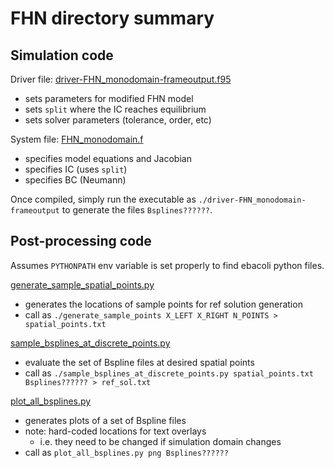 # FHN directory summary

## Simulation code

Driver file: [driver-FHN_monodomain-frameoutput.f95](./driver-FHN_monodomain-frameoutput.f95)
- sets parameters for modified FHN model
- sets `split` where the IC reaches equilibrium
- sets solver parameters (tolerance, order, etc)

System file: [FHN_monodomain.f](/FHN_monodomain.f)
- specifies model equations and Jacobian
- specifies IC (uses `split`)
- specifies BC (Neumann)

Once compiled, simply run the executable as `./driver-FHN_monodomain-frameoutput` to generate the files `Bsplines??????`.

## Post-processing code

Assumes `PYTHONPATH` env variable is set properly to find ebacoli python files.

[generate_sample_spatial_points.py](./generate_sample_spatial_points.py)
- generates the locations of sample points for ref solution generation
- call as `./generate_sample_points X_LEFT X_RIGHT N_POINTS > spatial_points.txt`

[sample_bsplines_at_discrete_points.py](./sample_bsplines_at_discrete_points.py)
- evaluate the set of Bspline files at desired spatial points
- call as `./sample_bsplines_at_discrete_points.py spatial_points.txt Bsplines?????? > ref_sol.txt`

[plot_all_bsplines.py](./plot_all_bsplines.py)
- generates plots of a set of Bspline files
- note: hard-coded locations for text overlays
  - i.e. they need to be changed if simulation domain changes
- call as `plot_all_bsplines.py png Bsplines??????`

